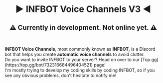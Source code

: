 <h1 align="center">▶ INFBOT Voice Channels V3 ◀</h1>
<h2 align="center">⚠ Currently in development. Not online yet. ⚠</h2><br>

<p align="left">
  <b>INFBOT Voice Channels</b>, most commonly known as <b>INFBOT</b>, is a Discord bot that helps you create <b>automatic voice channels</b> to avoid clutter.<br>
  Do you want to invite INFBOT to your server? Head on over to our [Top.gg](https://top.gg/bot/732316684496404521) page!<br>
  I'm mostly trying to develop my coding skills by coding INFBOT, so if you see any obvious problems, don't hesitate to notify me!
</p>


